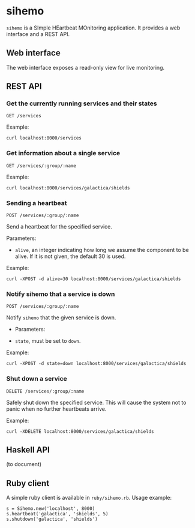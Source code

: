 sihemo
======

`sihemo` is a SImple HEartbeat MOnitoring application. It provides a web
interface and a REST API.

Web interface
-------------

The web interface exposes a read-only view for live monitoring.

REST API
--------

### Get the currently running services and their states

    GET /services

Example:

    curl localhost:8000/services

### Get information about a single service

    GET /services/:group/:name

Example:

    curl localhost:8000/services/galactica/shields

### Sending a heartbeat

    POST /services/:group/:name

Send a heartbeat for the specified service.

Parameters:

- `alive`, an integer indicating how long we assume the component to be alive.
  If it is not given, the default 30 is used.

Example:

    curl -XPOST -d alive=30 localhost:8000/services/galactica/shields

### Notify sihemo that a service is down

    POST /services/:group/:name

Notify `sihemo` that the given service is down.

- Parameters:

- `state`, must be set to `down`.

Example:

    curl -XPOST -d state=down localhost:8000/services/galactica/shields

### Shut down a service

    DELETE /services/:group/:name

Safely shut down the specified service. This will cause the system not to panic
when no further heartbeats arrive.

Example:

    curl -XDELETE localhost:8000/services/galactica/shields

Haskell API
-----------

(to document)

Ruby client
-----------

A simple ruby client is available in `ruby/sihemo.rb`. Usage example:

    s = Sihemo.new('localhost', 8000)
    s.heartbeat('galactica', 'shields', 5)
    s.shutdown('galactica', 'shields')
